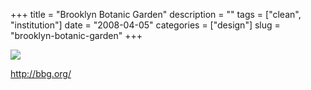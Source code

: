 +++
title = "Brooklyn Botanic Garden"
description = ""
tags = ["clean", "institution"]
date = "2008-04-05"
categories = ["design"]
slug = "brooklyn-botanic-garden"
+++


 

  <div id="screens-thumbs" class="clearfix">
    <div class="txt-center" id="design-submission"><a href="http://bbg.org/"><img id='bluga-thumbnail-1175' class='bluga-thumbnail large' src='//konigi.com/media/bluga/
wt47f791badd050_0.jpg'/></a></div>  
  </div>   
<p><a href="http://bbg.org/">http://bbg.org/</a></p>




